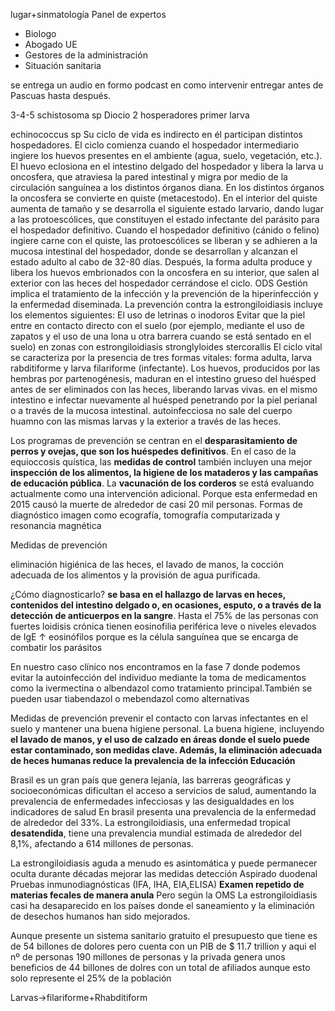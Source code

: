 lugar+sinmatología
Panel de expertos
- Biologo
- Abogado  UE
- Gestores de la administración
- Situación sanitaria

se  entrega un audio en formo podcast en  como intervenir
entregar antes de Pascuas
	hasta después.

3-4-5
schistosoma sp
Diocio
2 hosperadores
	primer larva
	
echinococcus sp
	Su ciclo de vida es indirecto en él participan distintos hospedadores. El ciclo comienza cuando el hospedador intermediario ingiere los huevos presentes en el ambiente (agua, suelo, vegetación, etc.). El huevo eclosiona en el intestino delgado del hospedador y libera la larva u oncosfera, que atraviesa la pared intestinal y migra por medio de la circulación sanguínea a los distintos órganos diana. En los distintos órganos la oncosfera se convierte en quiste (metacestodo). En el interior del quiste aumenta de tamaño y se desarrolla el siguiente estado larvario, dando lugar a las protoescólices, que constituyen el estado infectante del parásito para el hospedador definitivo. Cuando el hospedador definitivo (cánido o felino) ingiere carne con el quiste, las protoescólices se liberan y se adhieren a la mucosa intestinal del hospedador, donde se desarrollan y alcanzan el estado adulto al cabo de 32-80 días. Después, la forma adulta produce y libera los huevos embrionados con la oncosfera en su interior, que salen al exterior con las heces del hospedador cerrándose el ciclo.
	ODS
Gestión
	implica el tratamiento de la infección y la prevención de la hiperinfección y la enfermedad diseminada.
	La prevención contra la estrongiloidiasis incluye los elementos siguientes:
		El uso de letrinas o inodoros
		Evitar que la piel entre en contacto directo con el suelo (por ejemplo, mediante el uso de zapatos y el uso de una lona u otra barrera cuando se está sentado en el suelo) en zonas con estrongiloidiasis
stronglyloides  stercorallis
	El ciclo vital se caracteriza por la presencia de tres formas vitales: forma adulta, larva rabditiforme y larva filariforme (infectante).
	Los huevos, producidos por las hembras por partenogénesis, maduran en el intestino grueso del huésped antes de ser eliminados con las heces, liberando larvas vivas.
	en el mismo intestino e infectar nuevamente al huésped penetrando por la piel perianal o a través de la mucosa intestinal.
	autoinfecciosa no sale del cuerpo  huamno con las mismas larvas y la exterior a través de las heces.


Los programas de prevención se centran en el **desparasitamiento de perros y ovejas, que son los huéspedes definitivos**. En el caso de la equioccosis quística, las **medidas de control** también incluyen una mejor **inspección de los alimentos, la higiene de los mataderos y las campañas de educación pública**. La **vacunación de los corderos** se está evaluando actualmente como una intervención adicional.
Porque esta enfermedad en  2015 causó  la muerte de alrededor de casi 20 mil personas.
Formas de diagnóstico
	imagen como ecografía, tomografía computarizada y resonancia magnética


Medidas de prevención 
	
eliminación higiénica de las heces, el lavado de manos, la cocción adecuada de los alimentos y la provisión de agua purificada.

¿Cómo diagnosticarlo?
	**se basa en el hallazgo de larvas en heces, contenidos del intestino delgado o, en ocasiones, esputo, o a través de la detección de anticuerpos en la sangre**.
Hasta el 75% de las personas con fuertes loidisis crónica tienen eosinofilia periférica leve o niveles elevados de IgE
↑ eosinófilos porque es la  célula sanguínea que se encarga de combatir los parásitos

En  nuestro  caso  clínico
	nos encontramos en la fase 7 donde podemos evitar la autoinfección del individuo mediante la toma de medicamentos como la ivermectina o albendazol como tratamiento principal.También se pueden usar tiabendazol o mebendazol como alternativas

Medidas de prevención
	prevenir el contacto con larvas infectantes en el suelo y mantener una buena higiene personal. La buena higiene, incluyendo **el lavado de manos, y el uso de calzado en áreas donde el suelo puede estar contaminado, son medidas clave. Además, la eliminación adecuada de heces humanas reduce la prevalencia de la infección
	Educación** 

Brasil es un gran país que genera  lejanía, las barreras geográficas y socioeconómicas dificultan el acceso a servicios de salud, aumentando la prevalencia de enfermedades infecciosas y las desigualdades en los indicadores de salud
En brasil presenta una prevalencia de la enfermedad de alrededor del  33%. La estrongiloidiasis, una enfermedad tropical **desatendida**, tiene una prevalencia mundial estimada de alrededor del 8,1%, afectando a 614 millones de personas.

La estrongiloidiasis aguda a menudo es asintomática y puede permanecer oculta durante décadas
	mejorar las medidas detección
	Aspirado duodenal
	Pruebas inmunodiagnósticas (IFA, IHA, EIA,ELISA)
	**Examen repetido de materias fecales de manera anula**
 Pero según la OMS
	 La estrongiloidiasis casi ha desaparecido en los países donde el saneamiento y la eliminación de desechos humanos han sido mejorados.
	
Aunque presente un sistema sanitario gratuito el presupuesto que tiene es de 54 billones de dolores pero cuenta con un PIB de $ 11.7 trillion y aqui el nº de personas 190 millones de personas
y  la privada genera unos beneficios de 44 billones de dolres con un total de afiliados aunque esto solo represente el 25% de la población

Larvas→filariforme+Rhabditiform